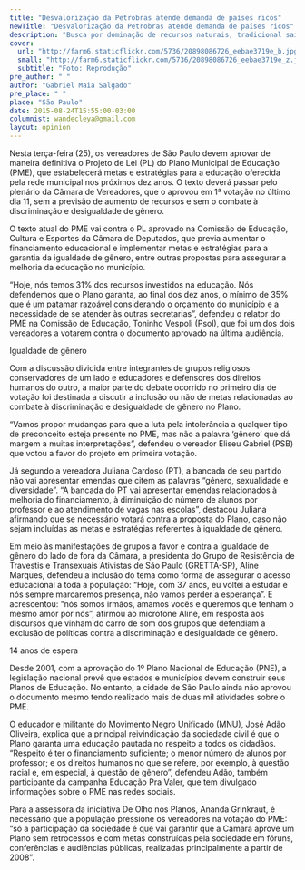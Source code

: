 ```yaml
---
title: "Desvalorização da Petrobras atende demanda de países ricos"
newTitle: "Desvalorização da Petrobras atende demanda de países ricos"
description: "Busca por dominação de recursos naturais, tradicional saída para crise, gera movimentações políticas e econômicas para enfraquecer países detentores de petróleo."
cover:
  url: "http://farm6.staticflickr.com/5736/20898086726_eebae3719e_b.jpg"
  small: "http://farm6.staticflickr.com/5736/20898086726_eebae3719e_z.jpg"
  subtitle: "Foto: Reprodução"
pre_author: " "
author: "Gabriel Maia Salgado"
pre_place: " "
place: "São Paulo"
date: 2015-08-24T15:55:00-03:00
columnist: wandecleya@gmail.com
layout: opinion
---
```


Nesta terça-feira (25), os vereadores de São Paulo devem aprovar de maneira definitiva o Projeto de Lei (PL) do Plano Municipal de Educação (PME), que estabelecerá metas e estratégias para a educação oferecida pela rede municipal nos próximos dez anos. O texto deverá passar pelo plenário da Câmara de Vereadores, que o aprovou em 1ª votação no último dia 11, sem a previsão de aumento de recursos e sem o combate à discriminação e desigualdade de gênero.

O texto atual do PME vai contra o PL aprovado na Comissão de Educação, Cultura e Esportes da Câmara de Deputados, que previa aumentar o financiamento educacional e implementar metas e estratégias para a garantia da igualdade de gênero, entre outras propostas para assegurar a melhoria da educação no município.

“Hoje, nós temos 31% dos recursos investidos na educação. Nós defendemos que o Plano garanta, ao final dos dez anos, o mínimo de 35% que é um patamar razoável considerando o orçamento do município e a necessidade de se atender às outras secretarias”, defendeu o relator do PME na Comissão de Educação, Toninho Vespoli (Psol), que foi um dos dois vereadores a votarem contra o documento aprovado na última audiência.

Igualdade de gênero

Com a discussão dividida entre integrantes de grupos religiosos conservadores de um lado e educadores e defensores dos direitos humanos do outro, a maior parte do debate ocorrido no primeiro dia de votação foi destinada a discutir a inclusão ou não de metas relacionadas ao combate à discriminação e desigualdade de gênero no Plano.

“Vamos propor mudanças para que a luta pela intolerância a qualquer tipo de preconceito esteja presente no PME, mas não a palavra ‘gênero’ que dá margem a muitas interpretações”, defendeu o vereador Eliseu Gabriel (PSB) que votou a favor do projeto em primeira votação.

Já segundo a vereadora Juliana Cardoso (PT), a bancada de seu partido não vai apresentar emendas que citem as palavras “gênero, sexualidade e diversidade”. “A bancada do PT vai apresentar emendas relacionados à melhoria do financiamento, à diminuição do número de alunos por professor e ao atendimento de vagas nas escolas”, destacou Juliana afirmando que se necessário votará contra a proposta do Plano, caso não sejam incluídas as metas e estratégias referentes à igualdade de gênero.

Em meio às manifestações de grupos a favor e contra a igualdade de gênero do lado de fora da Câmara, a presidenta do Grupo de Resistência de Travestis e Transexuais Ativistas de São Paulo (GRETTA-SP), Aline Marques, defendeu a inclusão do tema como forma de assegurar o acesso educacional a toda a população: “Hoje, com 37 anos, eu voltei a estudar e nós sempre marcaremos presença, não vamos perder a esperança”. E acrescentou: “nós somos irmãos, amamos vocês e queremos que tenham o mesmo amor por nós”, afirmou ao microfone Aline, em resposta aos discursos que vinham do carro de som dos grupos que defendiam a exclusão de políticas contra a discriminação e desigualdade de gênero.

14 anos de espera

Desde 2001, com a aprovação do 1º Plano Nacional de Educação (PNE), a legislação nacional prevê que estados e municípios devem construir seus Planos de Educação. No entanto, a cidade de São Paulo ainda não aprovou o documento mesmo tendo realizado mais de duas mil atividades sobre o PME.

O educador e militante do Movimento Negro Unificado (MNU), José Adão Oliveira, explica que a principal reivindicação da sociedade civil é que o Plano garanta uma educação pautada no respeito a todos os cidadãos. “Respeito é ter o financiamento suficiente; o menor número de alunos por professor; e os direitos humanos no que se refere, por exemplo, à questão racial e, em especial, à questão de gênero”, defendeu Adão, também participante da campanha Educação Pra Valer, que tem divulgado informações sobre o PME nas redes sociais.

Para a assessora da iniciativa De Olho nos Planos, Ananda Grinkraut, é necessário que a população pressione os vereadores na votação do PME: “só a participação da sociedade é que vai garantir que a Câmara aprove um Plano sem retrocessos e com metas construídas pela sociedade em fóruns, conferências e audiências públicas, realizadas principalmente a partir de 2008”.

